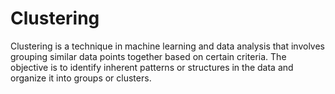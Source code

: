 # Clustering
Clustering is a technique in machine learning and data analysis that involves grouping similar data points together based on certain criteria. The objective is to identify inherent patterns or structures in the data and organize it into groups or clusters.
